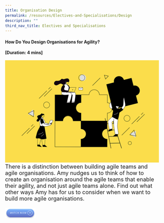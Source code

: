 ```yaml
---
title: Organisation Design
permalink: /resources/Electives-and-Specialisations/Design
description: ""
third_nav_title: Electives and Specialisations
---
```

<h4>How Do You Design Organisations for Agility?</h4><strong>[Duration: 4 mins] </strong><br><br>
	    <img src="/images/Team%20Development.jpg" alt="employee engagement" width="550"><br><font size="4">There is a distinction between building agile teams and agile organisations. Amy nudges us to think of how to create an organisation around the agile teams that enable their agility, and not just agile teams alone. Find out what other ways Amy has for us to  consider when we want to build more agile organisations.
<br><br></font></td></tr><tr><a href="https://vimeo.com/130939928 "> <img src="/images/Button%20-%20Watch%20now.jpg" width="100" alt="watch now button"></a>